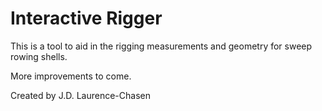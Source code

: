 # Interactive Rigger

This is a tool to aid in the rigging measurements and geometry for sweep rowing shells. 

More improvements to come.

Created by J.D. Laurence-Chasen
